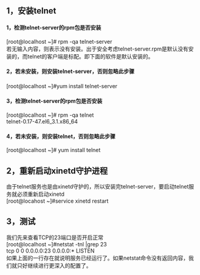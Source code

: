## 1，安装telnet
#### 1，检测telnet-server的rpm包是否安装  
[root@localhost ~]# rpm -qa telnet-server  
若无输入内容，则表示没有安装。出于安全考虑telnet-server.rpm是默认没有安装的，而telnet的客户端是标配。即下面的软件是默认安装的。
#### 2，若未安装，则安装telnet-server，否则忽略此步骤
[root@localhost ~]#yum install telnet-server 　
#### 3，检测telnet-server的rpm包是否安装
[root@localhost ~]# rpm -qa telnet  
telnet-0.17-47.el6_3.1.x86_64
#### 4，若未安装，则安装telnet，否则忽略此步骤
[root@localhost ~]# yum install telnet

## 2，重新启动xinetd守护进程 
由于telnet服务也是由xinetd守护的，所以安装完telnet-server，要启动telnet服务就必须重新启动xinetd  
[root@locahost ~]#service xinetd restart 
## 3，测试
我们先来查看TCP的23端口是否开启正常  
[root@localhost ~]#netstat -tnl |grep 23  
tcp 0 0 0.0.0.0:23 0.0.0.0:* LISTEN  
如果上面的一行存在就说明服务已经运行了。如果netstat命令没有返回内容，我们就只好继续进行更深入的配置了。
